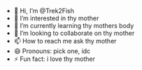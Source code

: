 - 👋 Hi, I’m @Trek2Fish
- 👀 I’m interested in thy mother
- 🌱 I’m currently learning thy mothers body
- 💞️ I’m looking to collaborate on thy mother
- 📫 How to reach me ask thy mother
- 😄 Pronouns: pick one, idc
- ⚡ Fun fact: i love thy mother

<!---
Trek2Fish/Trek2Fish is a ✨ special ✨ repository because its `README.md` (this file) appears on your GitHub profile.
You can click the Preview link to take a look at your changes.
--->
